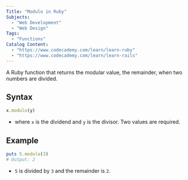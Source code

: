 ```yaml
---
Title: "Modulo in Ruby"
Subjects:
  - "Web Development"
  - "Web Design"
Tags:
  - "Functions"
Catalog Content:
  - "https://www.codecademy.com/learn/learn-ruby"
  - "https://www.codecademy.com/learn/learn-rails"
---
```


A Ruby function that returns the modular value, the remainder, when two numbers are divided.

## Syntax

```ruby
x.modulo(y)
```

- where `x` is the dividend and `y` is the divisor. Two values are required.

## Example

```ruby
puts 5.modulo(3)
# Output: 2
```

- `5` is divided by `3` and the remainder is `2`.
